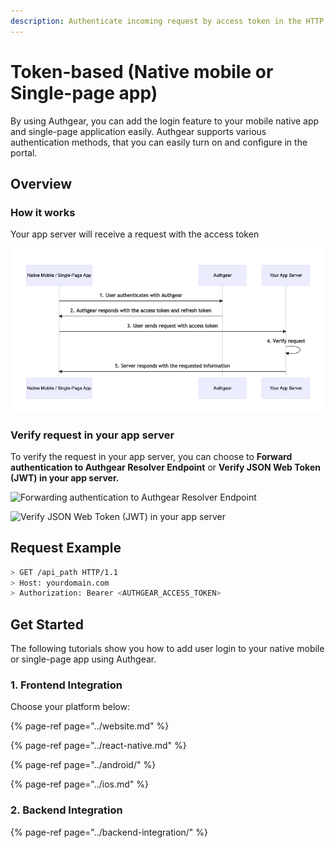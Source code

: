 ```yaml
---
description: Authenticate incoming request by access token in the HTTP header.
---
```


# Token-based \(Native mobile or Single-page app\)

By using Authgear, you can add the login feature to your mobile native app and single-page application easily. Authgear supports various authentication methods, that you can easily turn on and configure in the portal.

## **Overview**

### **How it works**

Your app server will receive a request with the access token

![](../../.gitbook/assets/token-based-authentication.png)

### Verify request in your app server

To verify the request in your app server, you can choose to **Forward authentication to Authgear Resolver Endpoint** or **Verify JSON Web Token \(JWT\) in your app server.**

![Forwarding authentication to Authgear Resolver Endpoint](https://mermaid.ink/img/eyJjb2RlIjoiZmxvd2NoYXJ0IFREXG4gICAgYXV0aGdlYXJbQXV0aGdlYXJdXG4gICAgYXBwW1lvdXIgQXBwIFNlcnZlcl1cbiAgICBcbiAgICBhcHAgLS0-IHwgRm9yd2FyZCBhdXRoZW50aWNhdGlvbiB0byA8YnIvPiBBdXRoZ2VhciByZXNvbHZlciBlbmRwb2ludCB8IGF1dGhnZWFyXG4iLCJtZXJtYWlkIjp7InRoZW1lIjoiZGVmYXVsdCJ9LCJ1cGRhdGVFZGl0b3IiOmZhbHNlfQ)

![Verify JSON Web Token \(JWT\) in your app server](https://mermaid.ink/img/eyJjb2RlIjoiZmxvd2NoYXJ0IFREXG4gICAgYXBwW1lvdXIgQXBwIFNlcnZlcl1cbiAgICBcbiAgICBhcHAgLS0-IHxWZXJpZnkgSldUIHRva2VuIHwgYXBwXG4iLCJtZXJtYWlkIjp7InRoZW1lIjoiZGVmYXVsdCJ9LCJ1cGRhdGVFZGl0b3IiOmZhbHNlfQ)

## Request Example

```bash
> GET /api_path HTTP/1.1
> Host: yourdomain.com
> Authorization: Bearer <AUTHGEAR_ACCESS_TOKEN>
```

## Get Started

The following tutorials show you how to add user login to your native mobile or single-page app using Authgear.

### 1. Frontend Integration

Choose your platform below:

{% page-ref page="../website.md" %}

{% page-ref page="../react-native.md" %}

{% page-ref page="../android/" %}

{% page-ref page="../ios.md" %}

### 2. Backend Integration

{% page-ref page="../backend-integration/" %}


